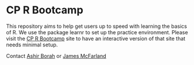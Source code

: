 # CP R Bootcamp

This repository aims to help get users up to speed with learning the basics of R. We use the package learnr to set up the practice environment. Please visit the [CP R Bootcamp]('https://broad.io/cp_r_bootcamp') site to have an interactive version of that site that needs minimal setup.

Contact [Ashir Borah](mailto:aborah@broadinstitute.org) or [James McFarland](mailto:jmmcfarl@broadinstitute.org)
